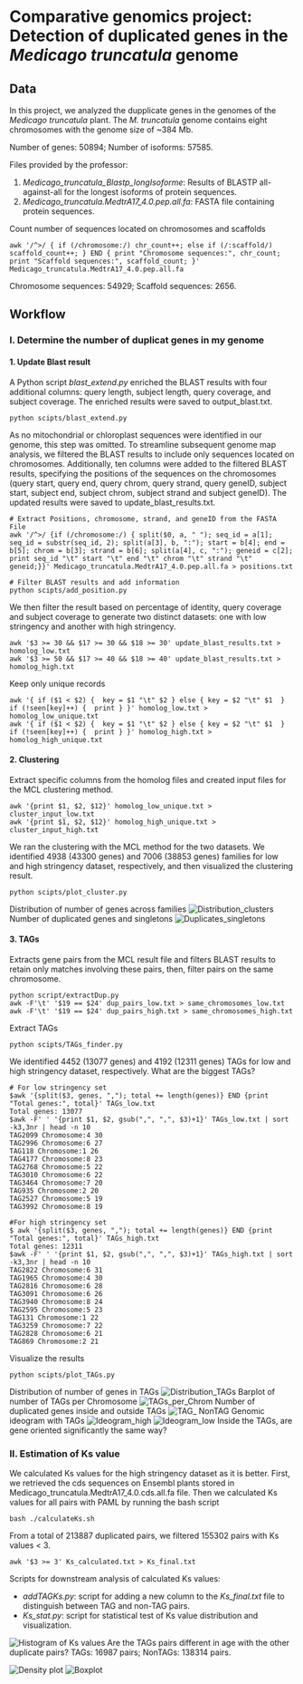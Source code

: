 # Comparative genomics project: Detection of duplicated genes in the *Medicago truncatula* genome

## Data
In this project, we analyzed the dupplicate genes in the genomes of the *Medicago truncatula* plant. The *M. truncatula* genome contains eight chromosomes with the genome size of ~384 Mb.

Number of genes: 50894;
Number of isoforms: 57585.

Files provided by the professor:
1. *Medicago_truncatula_Blastp_longIsoforme*: Results of BLASTP all-against-all for the longest isoforms of protein sequences.
2. *Medicago_truncatula.MedtrA17_4.0.pep.all.fa*: FASTA file containing protein sequences.

Count number of sequences located on chromosomes and scaffolds
```
awk '/^>/ { if (/chromosome:/) chr_count++; else if (/:scaffold/) scaffold_count++; } END { print "Chromosome sequences:", chr_count; print "Scaffold sequences:", scaffold_count; }' Medicago_truncatula.MedtrA17_4.0.pep.all.fa
```
Chromosome sequences: 54929;
Scaffold sequences: 2656.

## Workflow
### I.	Determine the number of duplicat genes in my genome
#### 1. Update Blast result
A Python script *blast_extend.py* enriched the BLAST results with four additional columns: query length, subject length, query coverage, and subject coverage. The enriched results were saved to output_blast.txt.
```
python scipts/blast_extend.py
```
As no mitochondrial or chloroplast sequences were identified in our genome, this step was omitted. To streamline subsequent genome map analysis, we filtered the BLAST results to include only sequences located on chromosomes. Additionally, ten columns were added to the filtered BLAST results, specifying the positions of the sequences on the chromosomes (query start, query end, query chrom, query strand, query geneID, subject start, subject end, subject chrom, subject strand and subject geneID). The updated results were saved to update_blast_results.txt.
```
# Extract Positions, chromosome, strand, and geneID from the FASTA File
awk '/^>/ {if (/chromosome:/) { split($0, a, " "); seq_id = a[1]; seq_id = substr(seq_id, 2); split(a[3], b, ":"); start = b[4]; end = b[5]; chrom = b[3]; strand = b[6]; split(a[4], c, ":"); geneid = c[2]; print seq_id "\t" start "\t" end "\t" chrom "\t" strand "\t" geneid;}}' Medicago_truncatula.MedtrA17_4.0.pep.all.fa > positions.txt

# Filter BLAST results and add information
python scipts/add_position.py
```
We then filter the result based on percentage of identity, query coverage and subject coverage to generate two distinct datasets: one with low stringency and another with high stringency.
```
awk '$3 >= 30 && $17 >= 30 && $18 >= 30' update_blast_results.txt > homolog_low.txt
awk '$3 >= 50 && $17 >= 40 && $18 >= 40' update_blast_results.txt > homolog_high.txt
```
Keep only unique records
```
awk '{ if ($1 < $2) {  key = $1 "\t" $2 } else { key = $2 "\t" $1  } if (!seen[key]++) {  print } }' homolog_low.txt > homolog_low_unique.txt
awk '{ if ($1 < $2) {  key = $1 "\t" $2 } else { key = $2 "\t" $1  } if (!seen[key]++) {  print } }' homolog_high.txt > homolog_high_unique.txt
```

#### 2. Clustering
Extract specific columns from the homolog files and created input files for the MCL clustering method.
```
awk '{print $1, $2, $12}' homolog_low_unique.txt > cluster_input_low.txt
awk '{print $1, $2, $12}' homolog_high_unique.txt > cluster_input_high.txt
```
We ran the clustering with the MCL method for the two datasets. We identified 4938 (43300 genes) and 7006 (38853 genes) families for low and high stringency dataset, respectively, and then visualized the clustering result.
```
python scipts/plot_cluster.py
```
Distribution of number of genes across families
![Distribution_clusters](./figures/cluster_distribution.png)
Number of duplicated genes and singletons
![Duplicates_singletons](./figures/dup_single.png)

#### 3. TAGs 
Extracts gene pairs from the MCL result file and filters BLAST results to retain only matches involving these pairs, then, filter pairs on the same chromosome.
```
python script/extractDup.py
awk -F'\t' '$19 == $24' dup_pairs_low.txt > same_chromosomes_low.txt
awk -F'\t' '$19 == $24' dup_pairs_high.txt > same_chromosomes_high.txt
```
Extract TAGs 
```
python scipts/TAGs_finder.py
```
We identified 4452 (13077 genes) and 4192 (12311 genes) TAGs for low and high stringency dataset, respectively.
What are the biggest TAGs?
```
# For low stringency set
$awk '{split($3, genes, ","); total += length(genes)} END {print "Total genes:", total}' TAGs_low.txt
Total genes: 13077
$awk -F' ' '{print $1, $2, gsub(",", ",", $3)+1}' TAGs_low.txt | sort -k3,3nr | head -n 10
TAG2099 Chromosome:4 30
TAG2996 Chromosome:6 27
TAG118 Chromosome:1 26
TAG4177 Chromosome:8 23
TAG2768 Chromosome:5 22
TAG3010 Chromosome:6 22
TAG3464 Chromosome:7 20
TAG935 Chromosome:2 20
TAG2527 Chromosome:5 19
TAG3992 Chromosome:8 19

#For high stringency set
$ awk '{split($3, genes, ","); total += length(genes)} END {print "Total genes:", total}' TAGs_high.txt
Total genes: 12311
$awk -F' ' '{print $1, $2, gsub(",", ",", $3)+1}' TAGs_high.txt | sort -k3,3nr | head -n 10
TAG2822 Chromosome:6 31
TAG1965 Chromosome:4 30
TAG2816 Chromosome:6 28
TAG3091 Chromosome:6 26
TAG3940 Chromosome:8 24
TAG2595 Chromosome:5 23
TAG131 Chromosome:1 22
TAG3259 Chromosome:7 22
TAG2828 Chromosome:6 21
TAG869 Chromosome:2 21
```
Visualize the results
```
python scipts/plot_TAGs.py
```
Distribution of number of genes in TAGs
![Distribution_TAGs](./figures/gene_distribution.png)
Barplot of number of TAGs per Chromosome
![TAGs_per_Chrom](./figures/tag_per_chrom.png)
Number of duplicated genes inside and outside TAGs
![TAG_ NonTAG](./figures/tag_nontag.png)
Genomic ideogram with TAGs
![Ideogram_high](./figures/Ideogram_high.png)
![Ideogram_low](./figures/Ideogram_low.png)
Inside the TAGs, are gene oriented significantly the same way?

### II. Estimation of Ks value
We calculated Ks values for the high stringency dataset as it is better. 
First, we retrieved the cds sequences on Ensembl plants stored in Medicago_truncatula.MedtrA17_4.0.cds.all.fa file.
Then we calculated Ks values for all pairs with PAML by running the bash script
```{bash}
bash ./calculateKs.sh
```
From a total of 213887 duplicated pairs, we filtered 155302 pairs with Ks values < 3.
```
awk '$3 >= 3' Ks_calculated.txt > Ks_final.txt
```
Scripts for downstream analysis of calculated Ks values:
- *addTAGKs.py*: script for adding a new column to the  *Ks_final.txt* file to distinguish between TAG and non-TAG pairs.
- *Ks_stat.py*: script for statistical test of Ks value distribution and visualization.

![Histogram of Ks values](./figures/ks_histogram.png)
Are the TAGs pairs different in age with the other duplicate pairs? 
TAGs: 16987 pairs;
NonTAGs: 138314 pairs.

![Density plot](./figures/ks_density.png)
![Boxplot](./figures/ks_boxplot.png)
